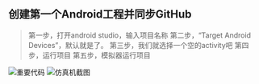 
创建第一个Android工程并同步GitHub
----------

>第一步，打开android studio，输入项目名称
>第二步，“Target Android Devices”，默认就是了。
>第三步，我们就选择一个空的activity吧
>第四步，运行项目
>第五步，模拟器运行项目


![重要代码](https://img-blog.csdnimg.cn/20190319211712397.png?x-oss-process=image/watermark,type_ZmFuZ3poZW5naGVpdGk,shadow_10,text_aHR0cHM6Ly9ibG9nLmNzZG4ubmV0L2JlbHRv,size_16,color_FFFFFF,t_70)
![仿真机截图](https://img-blog.csdnimg.cn/20190319211701763.png?x-oss-process=image/watermark,type_ZmFuZ3poZW5naGVpdGk,shadow_10,text_aHR0cHM6Ly9ibG9nLmNzZG4ubmV0L2JlbHRv,size_16,color_FFFFFF,t_70)

